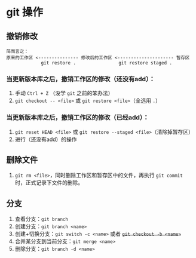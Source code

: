 # git 操作



## 撤销修改

```shell
简而言之：
原来的工作区 <--------------- 修改后的工作区 <--------------------- 暂存区
             git restore .                git restore staged .
```


### 当更新版本库之后，撤销工作区的修改（还没有add）：

1. 手动 `Ctrl + Z` （没学 `git` 之前的笨办法）
2. `git checkout -- <file>` 或 `git restore <file>`（全选用 `.`）

### 当更新版本库之后，撤销工作区的修改（已经add）：

1. `git reset HEAD <file>`  或 `git restore --staged <file>`（清除掉暂存区）
2. 进行（还没有add）的操作



## 删除文件

1. `git rm <file>`，同时删除工作区和暂存区中的文件，再执行 `git commit` 时，正式记录下文件的删除。



## 分支

1. 查看分支：`git branch`
2. 创建分支：`git branch <name>`
3. 创建+切换分支：`git switch -c <name>` 或者 ~~`git checkout -b <name>`~~
4. 合并某分支到当前分支：`git merge <name>`
5. 删除分支：`git branch -d <name>`
